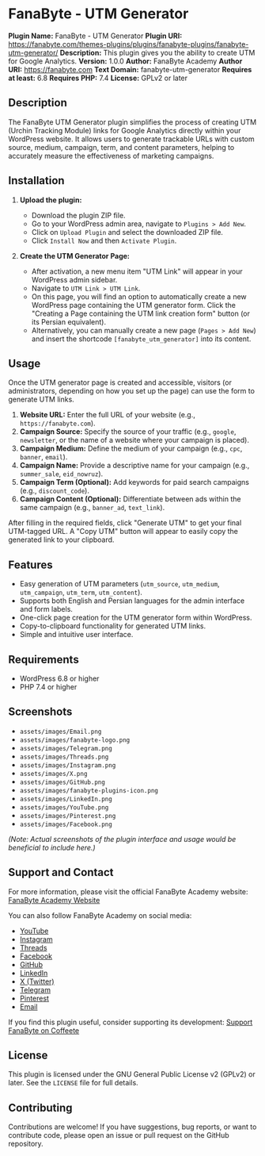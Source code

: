 # FanaByte - UTM Generator

**Plugin Name:** FanaByte - UTM Generator
**Plugin URI:** https://fanabyte.com/themes-plugins/plugins/fanabyte-plugins/fanabyte-utm-generator/
**Description:** This plugin gives you the ability to create UTM for Google Analytics.
**Version:** 1.0.0
**Author:** FanaByte Academy
**Author URI:** https://fanabyte.com
**Text Domain:** fanabyte-utm-generator
**Requires at least:** 6.8
**Requires PHP:** 7.4
**License:** GPLv2 or later

## Description

The FanaByte UTM Generator plugin simplifies the process of creating UTM (Urchin Tracking Module) links for Google Analytics directly within your WordPress website. It allows users to generate trackable URLs with custom source, medium, campaign, term, and content parameters, helping to accurately measure the effectiveness of marketing campaigns.

## Installation

1.  **Upload the plugin:**
    * Download the plugin ZIP file.
    * Go to your WordPress admin area, navigate to `Plugins > Add New`.
    * Click on `Upload Plugin` and select the downloaded ZIP file.
    * Click `Install Now` and then `Activate Plugin`.

2.  **Create the UTM Generator Page:**
    * After activation, a new menu item "UTM Link" will appear in your WordPress admin sidebar.
    * Navigate to `UTM Link > UTM Link`.
    * On this page, you will find an option to automatically create a new WordPress page containing the UTM generator form. Click the "Creating a Page containing the UTM link creation form" button (or its Persian equivalent).
    * Alternatively, you can manually create a new page (`Pages > Add New`) and insert the shortcode `[fanabyte_utm_generator]` into its content.

## Usage

Once the UTM generator page is created and accessible, visitors (or administrators, depending on how you set up the page) can use the form to generate UTM links.

1.  **Website URL:** Enter the full URL of your website (e.g., `https://fanabyte.com`).
2.  **Campaign Source:** Specify the source of your traffic (e.g., `google`, `newsletter`, or the name of a website where your campaign is placed).
3.  **Campaign Medium:** Define the medium of your campaign (e.g., `cpc`, `banner`, `email`).
4.  **Campaign Name:** Provide a descriptive name for your campaign (e.g., `summer_sale`, `eid_nowruz`).
5.  **Campaign Term (Optional):** Add keywords for paid search campaigns (e.g., `discount_code`).
6.  **Campaign Content (Optional):** Differentiate between ads within the same campaign (e.g., `banner_ad`, `text_link`).

After filling in the required fields, click "Generate UTM" to get your final UTM-tagged URL. A "Copy UTM" button will appear to easily copy the generated link to your clipboard.

## Features

* Easy generation of UTM parameters (`utm_source`, `utm_medium`, `utm_campaign`, `utm_term`, `utm_content`).
* Supports both English and Persian languages for the admin interface and form labels.
* One-click page creation for the UTM generator form within WordPress.
* Copy-to-clipboard functionality for generated UTM links.
* Simple and intuitive user interface.

## Requirements

* WordPress 6.8 or higher
* PHP 7.4 or higher

## Screenshots

* `assets/images/Email.png`
* `assets/images/fanabyte-logo.png`
* `assets/images/Telegram.png`
* `assets/images/Threads.png`
* `assets/images/Instagram.png`
* `assets/images/X.png`
* `assets/images/GitHub.png`
* `assets/images/fanabyte-plugins-icon.png`
* `assets/images/LinkedIn.png`
* `assets/images/YouTube.png`
* `assets/images/Pinterest.png`
* `assets/images/Facebook.png`

*(Note: Actual screenshots of the plugin interface and usage would be beneficial to include here.)*

## Support and Contact

For more information, please visit the official FanaByte Academy website: [FanaByte Academy Website](https://fanabyte.com/)

You can also follow FanaByte Academy on social media:
* [YouTube](https://youtube.com/@fanabyte)
* [Instagram](https://instagram.com/fanabyte)
* [Threads](https://threads.net/@fanabyte)
* [Facebook](https://facebook.com/fanabyte)
* [GitHub](https://github.com/fanabyte)
* [LinkedIn](https://www.linkedin.com/company/fanabyte)
* [X (Twitter)](https://twitter.com/fanabyte)
* [Telegram](https://t.me/fanabyte)
* [Pinterest](https://www.pinterest.com/fanabyte)
* [Email](mailto:info@fanabyte.com)

If you find this plugin useful, consider supporting its development: [Support FanaByte on Coffeete](https://www.coffeete.ir/fanabyte)

## License

This plugin is licensed under the GNU General Public License v2 (GPLv2) or later.
See the `LICENSE` file for full details.

## Contributing

Contributions are welcome! If you have suggestions, bug reports, or want to contribute code, please open an issue or pull request on the GitHub repository.
